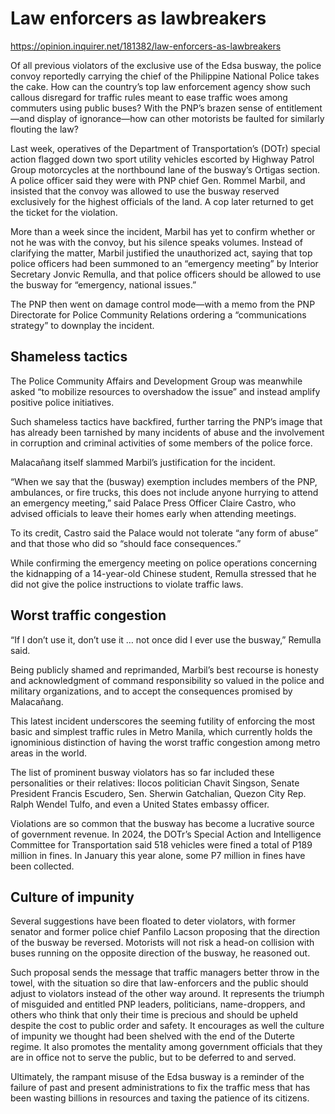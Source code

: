 # Law enforcers as lawbreakers

https://opinion.inquirer.net/181382/law-enforcers-as-lawbreakers



Of all previous violators of the exclusive use of the Edsa busway, the police convoy reportedly carrying the chief of the Philippine National Police takes the cake. How can the country’s top law enforcement agency show such callous disregard for traffic rules meant to ease traffic woes among commuters using public buses? With the PNP’s brazen sense of entitlement—and display of ignorance—how can other motorists be faulted for similarly flouting the law?

Last week, operatives of the Department of Transportation’s (DOTr) special action flagged down two sport utility vehicles escorted by Highway Patrol Group motorcycles at the northbound lane of the busway’s Ortigas section. A police officer said they were with PNP chief Gen. Rommel Marbil, and insisted that the convoy was allowed to use the busway reserved exclusively for the highest officials of the land. A cop later returned to get the ticket for the violation.

More than a week since the incident, Marbil has yet to confirm whether or not he was with the convoy, but his silence speaks volumes. Instead of clarifying the matter, Marbil justified the unauthorized act, saying that top police officers had been summoned to an “emergency meeting” by Interior Secretary Jonvic Remulla, and that police officers should be allowed to use the busway for “emergency, national issues.”

The PNP then went on damage control mode—with a memo from the PNP Directorate for Police Community Relations ordering a “communications strategy” to downplay the incident.



##  Shameless tactics



The Police Community Affairs and Development Group was meanwhile asked “to mobilize resources to overshadow the issue” and instead amplify positive police initiatives.

Such shameless tactics have backfired, further tarring the PNP’s image that has already been tarnished by many incidents of abuse and the involvement in corruption and criminal activities of some members of the police force.

Malacañang itself slammed Marbil’s justification for the incident.

“When we say that the (busway) exemption includes members of the PNP, ambulances, or fire trucks, this does not include anyone hurrying to attend an emergency meeting,” said Palace Press Officer Claire Castro, who advised officials to leave their homes early when attending meetings.

To its credit, Castro said the Palace would not tolerate “any form of abuse” and that those who did so “should face consequences.”

While confirming the emergency meeting on police operations concerning the kidnapping of a 14-year-old Chinese student, Remulla stressed that he did not give the police instructions to violate traffic laws.



##  Worst traffic congestion



“If I don’t use it, don’t use it … not once did I ever use the busway,” Remulla said.

Being publicly shamed and reprimanded, Marbil’s best recourse is honesty and acknowledgment of command responsibility so valued in the police and military organizations, and to accept the consequences promised by Malacañang.

This latest incident underscores the seeming futility of enforcing the most basic and simplest traffic rules in Metro Manila, which currently holds the ignominious distinction of having the worst traffic congestion among metro areas in the world.

The list of prominent busway violators has so far included these personalities or their relatives: Ilocos politician Chavit Singson, Senate President Francis Escudero, Sen. Sherwin Gatchalian, Quezon City Rep. Ralph Wendel Tulfo, and even a United States embassy officer.

Violations are so common that the busway has become a lucrative source of government revenue. In 2024, the DOTr’s Special Action and Intelligence Committee for Transportation said 518 vehicles were fined a total of P189 million in fines. In January this year alone, some P7 million in fines have been collected.



##  Culture of impunity



Several suggestions have been floated to deter violators, with former senator and former police chief Panfilo Lacson proposing that the direction of the busway be reversed. Motorists will not risk a head-on collision with buses running on the opposite direction of the busway, he reasoned out.

Such proposal sends the message that traffic managers better throw in the towel, with the situation so dire that law-enforcers and the public should adjust to violators instead of the other way around. It represents the triumph of misguided and entitled PNP leaders, politicians, name-droppers, and others who think that only their time is precious and should be upheld despite the cost to public order and safety. It encourages as well the culture of impunity we thought had been shelved with the end of the Duterte regime. It also promotes the mentality among government officials that they are in office not to serve the public, but to be deferred to and served.

Ultimately, the rampant misuse of the Edsa busway is a reminder of the failure of past and present administrations to fix the traffic mess that has been wasting billions in resources and taxing the patience of its citizens.